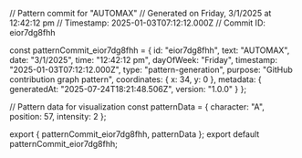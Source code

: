 // Pattern commit for "AUTOMAX"
// Generated on Friday, 3/1/2025 at 12:42:12 pm
// Timestamp: 2025-01-03T07:12:12.000Z
// Commit ID: eior7dg8fhh

const patternCommit_eior7dg8fhh = {
  id: "eior7dg8fhh",
  text: "AUTOMAX",
  date: "3/1/2025",
  time: "12:42:12 pm",
  dayOfWeek: "Friday",
  timestamp: "2025-01-03T07:12:12.000Z",
  type: "pattern-generation",
  purpose: "GitHub contribution graph pattern",
  coordinates: {
    x: 34,
    y: 0
  },
  metadata: {
    generatedAt: "2025-07-24T18:21:48.506Z",
    version: "1.0.0"
  }
};

// Pattern data for visualization
const patternData = {
  character: "A",
  position: 57,
  intensity: 2
};

export { patternCommit_eior7dg8fhh, patternData };
export default patternCommit_eior7dg8fhh;
